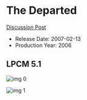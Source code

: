 # The Departed

[Discussion Post](https://www.avsforum.com/threads/bass-eq-for-filtered-movies.2995212/post-58446202)

* Release Date: 2007-02-13
* Production Year: 2006

## LPCM 5.1

![img 0](https://i.imgur.com/C5aPvUl.jpg)

![img 1](https://i.imgur.com/40NKpbO.png)

